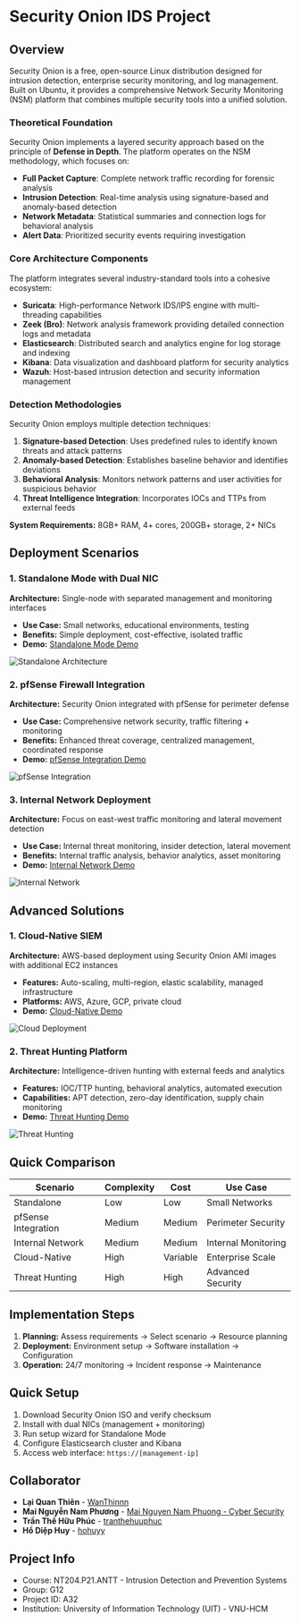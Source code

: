 # Security Onion IDS Project

## Overview

Security Onion is a free, open-source Linux distribution designed for intrusion detection, enterprise security monitoring, and log management. Built on Ubuntu, it provides a comprehensive Network Security Monitoring (NSM) platform that combines multiple security tools into a unified solution.

### Theoretical Foundation

Security Onion implements a layered security approach based on the principle of **Defense in Depth**. The platform operates on the NSM methodology, which focuses on:

- **Full Packet Capture**: Complete network traffic recording for forensic analysis
- **Intrusion Detection**: Real-time analysis using signature-based and anomaly-based detection
- **Network Metadata**: Statistical summaries and connection logs for behavioral analysis
- **Alert Data**: Prioritized security events requiring investigation

### Core Architecture Components

The platform integrates several industry-standard tools into a cohesive ecosystem:

- **Suricata**: High-performance Network IDS/IPS engine with multi-threading capabilities
- **Zeek (Bro)**: Network analysis framework providing detailed connection logs and metadata
- **Elasticsearch**: Distributed search and analytics engine for log storage and indexing
- **Kibana**: Data visualization and dashboard platform for security analytics
- **Wazuh**: Host-based intrusion detection and security information management

### Detection Methodologies

Security Onion employs multiple detection techniques:

1. **Signature-based Detection**: Uses predefined rules to identify known threats and attack patterns
2. **Anomaly-based Detection**: Establishes baseline behavior and identifies deviations
3. **Behavioral Analysis**: Monitors network patterns and user activities for suspicious behavior
4. **Threat Intelligence Integration**: Incorporates IOCs and TTPs from external feeds

**System Requirements:** 8GB+ RAM, 4+ cores, 200GB+ storage, 2+ NICs

## Deployment Scenarios

### 1. Standalone Mode with Dual NIC
**Architecture:** Single-node with separated management and monitoring interfaces
- **Use Case:** Small networks, educational environments, testing
- **Benefits:** Simple deployment, cost-effective, isolated traffic
- **Demo:** [Standalone Mode Demo](https://youtu.be/bWiu8lMXAZk?si=wuvnwz9h18eOClaS)

![Standalone Architecture](img/standalone-architecture.png)

### 2. pfSense Firewall Integration
**Architecture:** Security Onion integrated with pfSense for perimeter defense
- **Use Case:** Comprehensive network security, traffic filtering + monitoring
- **Benefits:** Enhanced threat coverage, centralized management, coordinated response
- **Demo:** [pfSense Integration Demo](https://youtu.be/HT8qZro5x00?si=-r-8OZ2qNsrbV93Q)

![pfSense Integration](img/pfsense-integration.png)

### 3. Internal Network Deployment
**Architecture:** Focus on east-west traffic monitoring and lateral movement detection
- **Use Case:** Internal threat monitoring, insider detection, lateral movement
- **Benefits:** Internal traffic analysis, behavior analytics, asset monitoring
- **Demo:** [Internal Network Demo](https://youtu.be/_C9MXBDSYEU?si=vYywR-h7iumJpBQG)

![Internal Network](img/internal-network.png)

## Advanced Solutions

### 1. Cloud-Native SIEM
**Architecture:** AWS-based deployment using Security Onion AMI images with additional EC2 instances
- **Features:** Auto-scaling, multi-region, elastic scalability, managed infrastructure
- **Platforms:** AWS, Azure, GCP, private cloud
- **Demo:** [Cloud-Native Demo](https://youtu.be/W58uNYq1-xU?si=tZ9231kaI1O2CNko)

![Cloud Deployment](img/cloud-deployment.png)

### 2. Threat Hunting Platform
**Architecture:** Intelligence-driven hunting with external feeds and analytics
- **Features:** IOC/TTP hunting, behavioral analytics, automated execution
- **Capabilities:** APT detection, zero-day identification, supply chain monitoring
- **Demo:** [Threat Hunting Demo](https://youtu.be/oGU8ufvFnPQ?si=wVdn9oKTDtf2mBLm)

![Threat Hunting](img/threat-hunting.png)

## Quick Comparison

| Scenario | Complexity | Cost | Use Case |
|----------|------------|------|----------|
| Standalone | Low | Low | Small Networks |
| pfSense Integration | Medium | Medium | Perimeter Security |
| Internal Network | Medium | Medium | Internal Monitoring |
| Cloud-Native | High | Variable | Enterprise Scale |
| Threat Hunting | High | High | Advanced Security |

## Implementation Steps

1. **Planning:** Assess requirements → Select scenario → Resource planning
2. **Deployment:** Environment setup → Software installation → Configuration
3. **Operation:** 24/7 monitoring → Incident response → Maintenance

## Quick Setup

1. Download Security Onion ISO and verify checksum
2. Install with dual NICs (management + monitoring)
3. Run setup wizard for Standalone Mode
4. Configure Elasticsearch cluster and Kibana
5. Access web interface: `https://[management-ip]`

## Collaborator

- **Lại Quan Thiên** - [WanThinnn](https://github.com/WanThinnn)
- **Mai Nguyễn Nam Phương** - [Mai Nguyen Nam Phuong - Cyber Security](https://github.com/namphuong11)
- **Trần Thế Hữu Phúc** - [tranthehuuphuc](https://github.com/tranthehuuphuc)
- **Hồ Diệp Huy** - [hohuyy](https://github.com/hohuyy)
  

## Project Info
- Course: NT204.P21.ANTT - Intrusion Detection and Prevention Systems
- Group: G12
- Project ID: A32
- Institution: University of Information Technology (UIT) - VNU-HCM